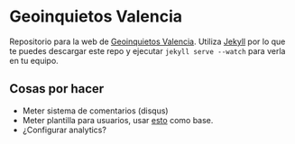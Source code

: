 # Geoinquietos Valencia

Repositorio para la web de [Geoinquietos Valencia](http://valencia.geoinquietos.org). Utiliza [Jekyll](jekyllrb.com) por lo que te puedes descargar este repo y ejecutar ``jekyll serve --watch`` para verla en tu equipo.

## Cosas por hacer

- Meter sistema de comentarios (disqus)
- Meter plantilla para usuarios, usar [esto](https://github.com/mmistakes/minimal-mistakes/blob/master/_includes/_author-bio.html) como base.
- ¿Configurar analytics?
